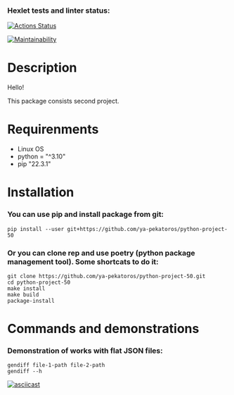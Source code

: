 ### Hexlet tests and linter status:
[![Actions Status](https://github.com/ya-pekatoros/python-project-50/workflows/hexlet-check/badge.svg)](https://github.com/ya-pekatoros/python-project-50/actions)


[![Maintainability](https://api.codeclimate.com/v1/badges/24e1c9e1a3d7156eb81c/maintainability)](https://codeclimate.com/github/ya-pekatoros/python-project-50/maintainability)

# Description

Hello!

This package consists second project.

# Requirenments

* Linux OS
* python = "^3.10"
* pip "22.3.1"

# Installation

### You can use pip and install package from git:

    pip install --user git+https://github.com/ya-pekatoros/python-project-50

### Or you can clone rep and use poetry (python package management tool). Some shortcats to do it:

    git clone https://github.com/ya-pekatoros/python-project-50.git
    cd python-project-50
    make install
    make build
    package-install

# Commands and demonstrations

### Demonstration of works with flat JSON files:

    gendiff file-1-path file-2-path
    gendiff --h
[![asciicast](https://asciinema.org/a/rfxqj9S1eyyWUbVbZREy7QXNR.svg)](https://asciinema.org/a/rfxqj9S1eyyWUbVbZREy7QXNR)